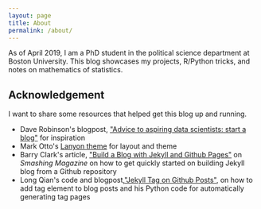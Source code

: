 ```yaml
---
layout: page
title: About
permalink: /about/
---
```


As of April 2019, I am a PhD student in the political science department at Boston University. This blog showcases my projects, R/Python tricks, and notes on mathematics of statistics. 

## Acknowledgement

I want to share some resources that helped get this blog up and running. 

- Dave Robinson's blogpost, ["Advice to aspiring data scientists: start a blog"](http://varianceexplained.org/r/start-blog/) for inspiration
- Mark Otto's [Lanyon theme](https://github.com/poole/lanyon) for layout and theme
- Barry Clark's article, ["Build a Blog with Jekyll and Github Pages"](https://www.smashingmagazine.com/2014/08/build-blog-jekyll-github-pages/) on *Smashing Magazine* on how to get quickly started on building Jekyll blog from a Github repository
- Long Qian's code and blogpost,["Jekyll Tag on Github Posts"](http://longqian.me/2017/02/09/github-jekyll-tag/), on how to add tag element to blog posts and his Python code for automatically generating tag pages
